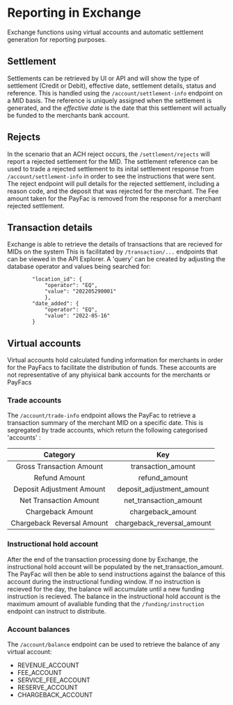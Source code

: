 # Reporting in Exchange

Exchange functions using virtual accounts and automatic settlement generation for reporting purposes. 

## Settlement

Settlements can be retrieved by UI or API and will show the type of settlement (Credit or Debit), effective date, settlement details, status and reference. 
This is handled using the `/account/settlement-info` endpoint on a MID basis. 
The reference is uniquely assigned when the settlement is generated, and the *effective date* is the date that this settlement will actually be funded to the merchants bank account.

## Rejects

In the scenario that an ACH reject occurs, the `/settlement/rejects` will report a rejected settlement for the MID.
The settlement reference can be used to trade a rejected settlement to its inital settlement response from `/account/settlement-info` in order to see the instructions that were sent.
The reject endpoint will pull details for the rejected settlement, including a reason code, and the deposit that was rejected for the merchant. The Fee amount taken for the PayFac is removed from the response for a merchant rejected settlement. 

## Transaction details

Exchange is able to retrieve the details of transactions that are recieved for MIDs on the system
This is facilitated by `/transaction/...` endpoints that can be viewed in the API Explorer. 
A 'query' can be created by adjusting the database operator and values being searched for:
```
        "location_id": {
            "operator": "EQ",
            "value": "202205290001"
            },
        "date_added": {
            "operator": "EQ",
            "value": "2022-05-16"
        }
```

## Virtual accounts

Virtual accounts hold calculated funding information for merchants in order for the PayFacs to facilitate the distribution  of funds. These accounts are not representative of any phyisical bank accounts for the merchants or PayFacs

### Trade accounts

The `/account/trade-info` endpoint allows the PayFac to retrieve a transaction summary of the merchant MID on a specific date. This is segregated by trade accounts, which return the following categorised 'accounts' : 

| Category      | Key |
| :---:        |    :----:   |
| Gross Transaction Amount      | transaction_amount       |
| Refund Amount   | refund_amount        |
| Deposit Adjustment Amount      | deposit_adjustment_amount       |
| Net Transaction Amount   | net_transaction_amount        |
| Chargeback Amount      | chargeback_amount       |
| Chargeback Reversal Amount   | chargeback_reversal_amount        |

### Instructional hold account

After the end of the transaction processing done by Exchange, the instructional hold account will be populated by the net_transaction_amount.
The PayFac will then be able to send instructions against the balance of this account during the instructional funding window. If no instruction is recieved for the day, the balance will accumulate until a new funding instruction is recieved. 
The balance in the instructional hold account is the maximum amount of avaliable funding that the `/funding/instruction` endpoint can instruct to distribute.

### Account balances

The `/account/balance` endpoint can be used to retrieve the balance of any virtual account: 
- REVENUE_ACCOUNT
- FEE_ACCOUNT
- SERVICE_FEE_ACCOUNT
- RESERVE_ACCOUNT
- CHARGEBACK_ACCOUNT
